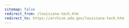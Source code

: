 ```yaml
---
sitemap: false 
redirect_from: /louisiana-tech.htm 
redirect_to: https://archive.ada.gov/louisiana-tech.htm 
---
```

